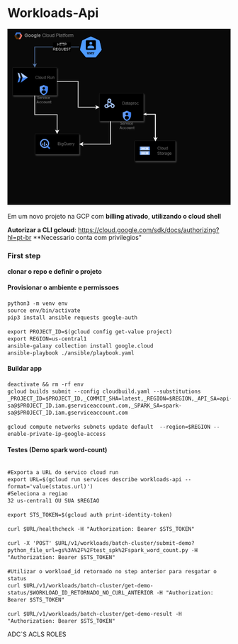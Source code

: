 
# Workloads-Api
![alt text](demo_api.png)


Em um novo projeto na GCP com **billing ativado**, **utilizando o cloud shell**

**Autorizar a CLI gcloud**: https://cloud.google.com/sdk/docs/authorizing?hl=pt-br
**Necessario conta com privilegios"

### First step
**clonar o repo e definir o projeto**
#### Provisionar o ambiente e permissoes
```shell
python3 -m venv env 
source env/bin/activate
pip3 install ansible requests google-auth

export PROJECT_ID=$(gcloud config get-value project)
export REGION=us-central1
ansible-galaxy collection install google.cloud
ansible-playbook ./ansible/playbook.yaml
```


#### Buildar app
```shell
deactivate && rm -rf env
gcloud builds submit --config cloudbuild.yaml --substitutions _PROJECT_ID=$PROJECT_ID,_COMMIT_SHA=latest,_REGION=$REGION,_API_SA=api-sa@$PROJECT_ID.iam.gserviceaccount.com,_SPARK_SA=spark-sa@$PROJECT_ID.iam.gserviceaccount.com

gcloud compute networks subnets update default  --region=$REGION --enable-private-ip-google-access

```


#### Testes (Demo spark word-count)

```shell

#Exporta a URL do servico cloud run
export URL=$(gcloud run services describe workloads-api --format='value(status.url)')
#Seleciona a regiao
32 us-central1 OU SUA $REGIAO

export STS_TOKEN=$(gcloud auth print-identity-token)

curl $URL/healthcheck -H "Authorization: Bearer $STS_TOKEN"

curl -X 'POST' $URL/v1/workloads/batch-cluster/submit-demo?python_file_url=gs%3A%2F%2Ftest_spk%2Fspark_word_count.py -H "Authorization: Bearer $STS_TOKEN"

#Utilizar o workload_id retornado no step anterior para resgatar o status
curl $URL/v1/workloads/batch-cluster/get-demo-status/$WORKLOAD_ID_RETORNADO_NO_CURL_ANTERIOR -H "Authorization: Bearer $STS_TOKEN"  

curl $URL/v1/workloads/batch-cluster/get-demo-result -H "Authorization: Bearer $STS_TOKEN"
```


ADC`S
ACLS
ROLES
